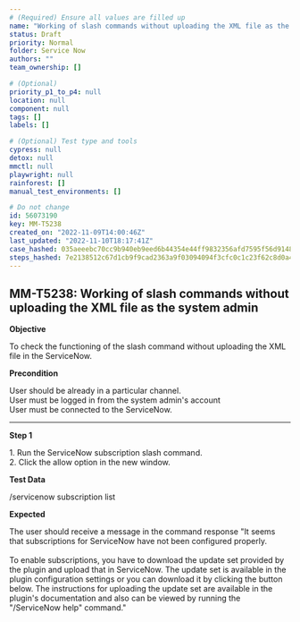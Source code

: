 ```yaml
---
# (Required) Ensure all values are filled up
name: "Working of slash commands without uploading the XML file as the system admin"
status: Draft
priority: Normal
folder: Service Now
authors: ""
team_ownership: []

# (Optional)
priority_p1_to_p4: null
location: null
component: null
tags: []
labels: []

# (Optional) Test type and tools
cypress: null
detox: null
mmctl: null
playwright: null
rainforest: []
manual_test_environments: []

# Do not change
id: 56073190
key: MM-T5238
created_on: "2022-11-09T14:00:46Z"
last_updated: "2022-11-10T18:17:41Z"
case_hashed: 035aeeebc70cc9b940eb9eed6b44354e44ff9832356afd7595f56d9148daafd9b4dbc18e5485fcbcd5f4d4418c5d2c47
steps_hashed: 7e2138512c67d1cb9f9cad2363a9f03094094f3cfc0c1c23f62c8d0a410157c5142a3b2c14340b09aa142748c18755eb
---
```


<!-- (Auto-generated) Based on frontmatter's "key" and "name" -->

## MM-T5238: Working of slash commands without uploading the XML file as the system admin

**Objective**

To check the functioning of the slash command without uploading the XML file in the ServiceNow.

**Precondition**

User should be already in a particular channel.\
User must be logged in from the system admin's account\
User must be connected to the ServiceNow.

---

**Step 1**

1\. Run the ServiceNow subscription slash command.\
2\. Click the allow option in the new window.

**Test Data**

/servicenow subscription list

**Expected**

The user should receive a message in the command response "It seems that subscriptions for ServiceNow have not been configured properly.\
\
To enable subscriptions, you have to download the update set provided by the plugin and upload that in ServiceNow. The update set is available in the plugin configuration settings or you can download it by clicking the button below. The instructions for uploading the update set are available in the plugin's documentation and also can be viewed by running the "/ServiceNow help" command."
